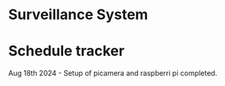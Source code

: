# Surveillance System

# Schedule tracker
Aug 18th 2024 - Setup of picamera and raspberri pi completed. 
